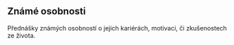 ## Známé osobnosti

Přednášky známých osobností o jejich kariérách, motivaci, či zkušenostech ze života.

<?php $filename="osobnosti.txt" ;="" require_once('../../../../src/web/youtubelinks.php');=""?>